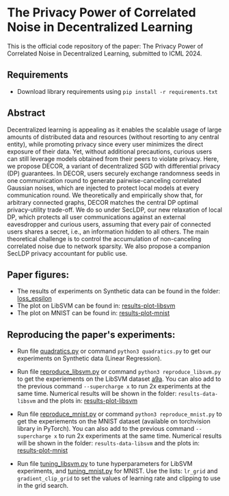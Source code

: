 # The Privacy Power of Correlated Noise in Decentralized Learning

This is the official code repository of the paper: The Privacy Power of Correlated Noise in Decentralized Learning, submitted to ICML 2024.

## Requirements

* Download library requirements using `pip install -r requirements.txt`

## Abstract

Decentralized learning is appealing as it enables the scalable usage of large amounts of distributed data and resources (without resorting to any central entity), while promoting privacy since every user minimizes the direct exposure of their data. Yet,  without additional precautions, curious users can still leverage models obtained from their peers to violate privacy. Here, we propose DECOR, a variant of decentralized SGD with differential privacy (DP) guarantees. In DECOR, users securely exchange randomness seeds in one communication round to generate pairwise-canceling correlated Gaussian noises, which are injected to protect local models at every communication round. We theoretically and empirically show that, for arbitrary connected graphs, DECOR matches the central DP optimal privacy-utility trade-off. We do so under SecLDP, our new relaxation of local DP, which protects all user communications against an external eavesdropper and curious users, assuming that every pair of connected users shares a secret, i.e., an information hidden to all others. The main theoretical challenge is to control the accumulation of non-canceling correlated noise due to network sparsity. We also propose a companion SecLDP privacy accountant for public use.

## Paper figures:

* The results of experiments on Synthetic data can be found in the folder: [loss_epsilon](quadratics_for_n_16/loss_epsilon/)
* The plot on LibSVM can be found in:  [results-plot-libsvm](results-plot-libsvm/)
* The plot on MNIST can be found in:  [results-plot-mnist](results-plot-mnist/)
  
## Reproducing the paper's experiments:

* Run file [quadratics.py](quadratics.py) or command `python3 quadratics.py` to get our experiments on Synthetic data (Linear Regression).
* Run file [reproduce_libsvm.py](reproduce_libsvm.py) or command `python3 reproduce_libsvm.py` to get the experiements on the LibSVM dataset [a9a](libsvm_data/). You can also add to the previous command `--supercharge x` to run 2x experiments at the same time. Numerical results will be shown in the folder: `results-data-libsvm` and the plots in: [results-plot-libsvm](results-plot-libsvm/)

* Run file [reproduce_mnist.py](reproduce_mnist.py) or command `python3 reproduce_mnist.py` to get the experiements on the MNIST dataset (available on torchvision library in PyTorch). You can also add to the previous command `--supercharge x` to run 2x experiments at the same time. Numerical results will be shown in the folder: `results-data-libsvm` and the plots in: [results-plot-mnist](results-plot-mnist/)

* Run file [tuning_libsvm.py](tuning_libsvm.py) to tune hyperparameters for LibSVM experiments, and [tuning_mnist.py](tuning_mnist.py) for MNIST. Use the lists: `lr_grid` and `gradient_clip_grid` to set the values of learning rate and clipping to use in the grid search.
 
